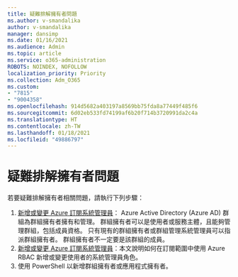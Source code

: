 ```yaml
---
title: 疑難排解擁有者問題
ms.author: v-smandalika
author: v-smandalika
manager: dansimp
ms.date: 01/16/2021
ms.audience: Admin
ms.topic: article
ms.service: o365-administration
ROBOTS: NOINDEX, NOFOLLOW
localization_priority: Priority
ms.collection: Adm_O365
ms.custom:
- "7815"
- "9004358"
ms.openlocfilehash: 914d5682a403197a8569bb75fda8a77449f485f6
ms.sourcegitcommit: 6d02eb533fd74199af6b20f714b3720991da2c4a
ms.translationtype: HT
ms.contentlocale: zh-TW
ms.lasthandoff: 01/18/2021
ms.locfileid: "49886797"
---
```

# <a name="troubleshoot-owner-issues"></a>疑難排解擁有者問題

若要疑難排解擁有者相關問題，請執行下列步驟：

1. [新增或變更 Azure 訂閱系統管理員](https://docs.microsoft.com/azure/active-directory/fundamentals/active-directory-accessmanagement-managing-group-owners)： Azure Active Directory (Azure AD) 群組為群組擁有者擁有和管理。 群組擁有者可以是使用者或服務主體，且能夠管理群組，包括成員資格。 只有現有的群組擁有者或群組管理系統管理員可以指派群組擁有者。 群組擁有者不一定要是該群組的成員。
2. [新增或變更 Azure 訂閱系統管理員](https://docs.microsoft.com/azure/cost-management-billing/manage/add-change-subscription-administrator)：本文說明如何在訂閱範圍中使用 Azure RBAC 新增或變更使用者的系統管理員角色。
3. 使用 PowerShell 以新增群組擁有者或應用程式擁有者。
